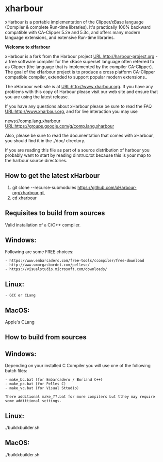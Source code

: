 # xharbour
xHarbour is a portable implementation of the Clipper/xBase language 
(Compiler &amp; complete Run-time libraries). It's practically 100% backward 
compatible with CA-Clipper 5.2e and 5.3c, and offers many modern language extensions,
and extensive Run-time libraries.

<b>Welcome to xHarbour</b>

xHarbour is a fork from the Harbour project <URL:http://harbour-project.org> -
a free software compiler for the xBase superset language often
referred to as Clipper (the language that is implemented by the compiler
CA-Clipper). The goal of the xHarbour project is to produce a cross platform
CA-Clipper compatible compiler, extended to support popular modern extensions..

The xHarbour web site is at <URL:http://www.xharbour.org>. If you
have any problems with this copy of Harbour please visit our web site and
ensure that you are using the latest release.

If you have any questions about xHarbour please be sure to read the FAQ
<URL:http://www.xharbour.org>, and for live interaction you may use 

news://comp.lang.xharbour <URL:https://groups.google.com/g/comp.lang.xharbour>

Also, please be sure to read the
documentation that comes with xHarbour, you should find it in the ./doc/
directory. 

If you are reading this file as part of a source distribution of harbour you
probably want to start by reading dirstruc.txt because this is your map to
the harbour source directories.

How to get the latest xHarbour
------------------------------
1. git clone --recurse-submodules https://github.com/xHarbour-org/xharbour.git
2. cd xharbour
   
Requisites to build from sources
--------------------------------
Valid installation of a C/C++ compiler.

  Windows:
  --------
  Following are some FREE choices:
  
    - https://www.embarcadero.com/free-tools/ccompiler/free-download
    - http://www.smorgasbordet.com/pellesc/
    - https://visualstudio.microsoft.com/downloads/
    
  Linux:
  ------
    - GCC or CLang

  MacOS:
  ------
  Apple's CLang
  
How to build from sources
-------------------------

  Windows:
  --------
  Depending on your installed C Compiler you will use one of the following batch
  files:
  
    - make_bc.bat (for Embarcadero / Borland C++)
    - make_pc.bat (for Pelles C)
    - make_vc.bat (for Visual Sttudio)

    There additional make_??.bat for more compilers but tthey may require some addittional settings.

  Linux:
  ------
  ./buildxbuilder.sh

  MacOS:
  ------
  ./buildxbuilder.sh
  
